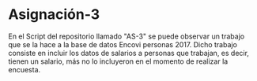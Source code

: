 # Asignación-3

En el Script del repositorio llamado "AS-3" se puede observar un trabajo que se la hace a la base de datos Encovi personas 2017. Dicho trabajo consiste en incluir los datos de salarios a personas que trabajan, es decir, tienen un salario, más no lo incluyeron en el momento de realizar la encuesta.
